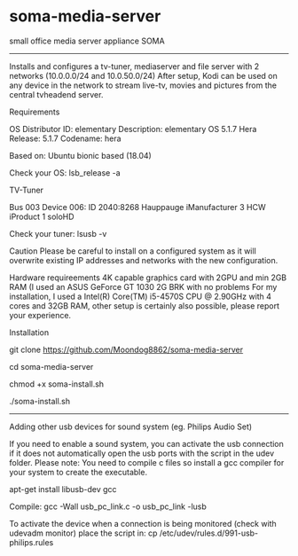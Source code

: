 # soma-media-server
small office media server appliance SOMA

****************************
Installs and configures a tv-tuner, mediaserver and file server with 2 networks (10.0.0.0/24 and 10.0.50.0/24)
After setup, Kodi can be used on any device in the network to stream live-tv, movies and pictures from the central tvheadend server.

Requirements

OS
Distributor ID:	elementary
Description:	elementary OS 5.1.7 Hera
Release:	5.1.7
Codename:	hera

Based on: Ubuntu bionic based (18.04)

Check your OS: lsb_release -a

TV-Tuner

Bus 003 Device 006: ID 2040:8268 Hauppauge 
  iManufacturer           3 HCW
  iProduct                1 soloHD

Check your tuner: lsusb -v

Caution
Please be careful to install on a configured system as it will overwrite existing IP addresses and networks with the new configuration.

Hardware requireements
4K capable graphics card with 2GPU and min 2GB RAM (I used an ASUS GeForce GT 1030 2G BRK with no problems
For my installation, I used a Intel(R) Core(TM) i5-4570S CPU @ 2.90GHz with 4 cores and 32GB RAM, other setup is certainly also possible, 
please report your experience.

Installation

git clone https://github.com/Moondog8862/soma-media-server

cd soma-media-server

chmod +x soma-install.sh

./soma-install.sh

-----------------------------------------------------

Adding other usb devices for sound system (eg. Philips Audio Set)

If you need to enable a sound system, you can activate the usb connection if it does not automatically open the usb ports with the script in the udev folder. Please note: You need to compile c files so install a gcc compiler for your system to create the executable.

apt-get install libusb-dev gcc

Compile:
gcc -Wall usb_pc_link.c -o usb_pc_link -lusb

To activate the device when a connection is being monitored (check with udevadm monitor) place the script in:
cp /etc/udev/rules.d/991-usb-philips.rules



